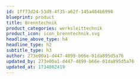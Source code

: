 ```yaml
---
id: 1ff73d24-53d9-4f35-a62f-145a404b6998
blueprint: product
title: Brenntechnik
product_categories: werksleittechnik
product_icon: icon_brenntechnik.svg
headline_above_type: h4
headline_type: h2
subtitle_type: h3
author: 273e00a1-d447-4899-b66e-01da895d5a76
updated_by: 273e00a1-d447-4899-b66e-01da895d5a76
updated_at: 1734082419
---
```

